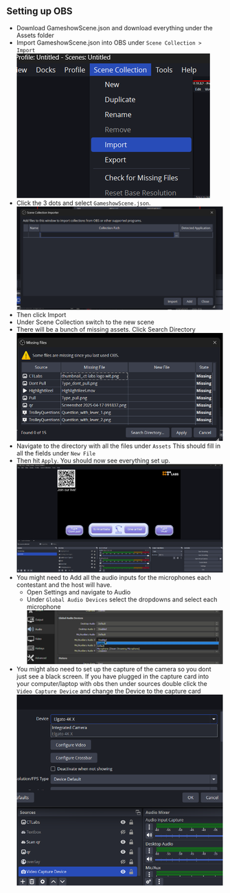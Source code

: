 
## Setting up OBS
- Download GameshowScene.json and download everything under the Assets folder
- Import GameshowScene.json into OBS under `Scene Collection > Import`
  ![OBS Scene Collection > Import](./docs/ImportScene.jpeg)
- Click the 3 dots and select `GameshowScene.json`.
  ![Import collection screen](./docs/CollectionImport.jpeg)
- Then click Import
- Under Scene Collection switch to the new scene
- There will be a bunch of missing assets. Click Search Directory
  ![Missing Assets OBS popup](./docs/MissingAssets.jpeg)
- Navigate to the directory with all the files under `Assets` This should fill in all the fields under `New File`
- Then hit `Apply`. You should now see everything set up.
  ![The OBS Scene](./docs/OBS.png)
- You might need to Add all the audio inputs for the microphones each contestant and the host will have.
  - Open  Settings and navigate to Audio
  - Under `Global Audio Devices` select the dropdowns and select each microphone
  ![The OBS audio settings](./docs/Audio.png)
- You might also need to set up the capture of the camera so you dont just see a black screen. If you have plugged in the capture card into your computer/laptop with obs then under sources double click the `Video Capture Device` and change the Device to the capture card
  ![Change Video Capture Device input settings](./docs/OBS-Change-Input.png)